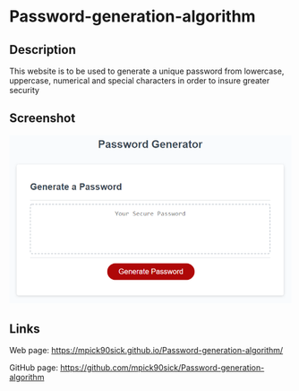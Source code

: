 # Password-generation-algorithm

## Description

This website is to be used to generate a unique password from lowercase, uppercase, numerical and special characters in order to insure greater security

## Screenshot

![screenshot](Assets/03-javascript-homework-demo.png)

## Links

Web page: https://mpick90sick.github.io/Password-generation-algorithm/

GitHub page: https://github.com/mpick90sick/Password-generation-algorithm